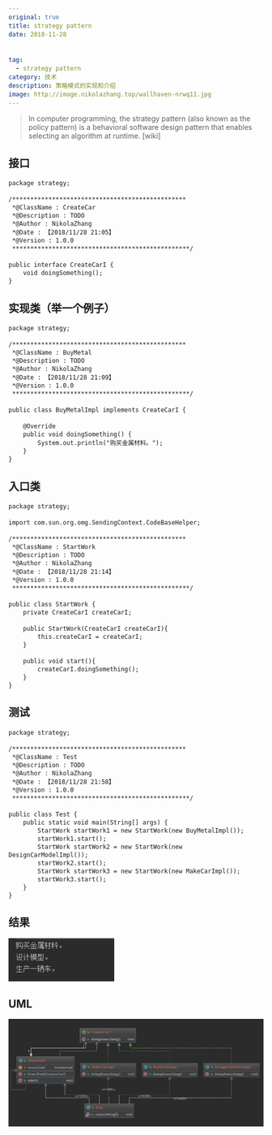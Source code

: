 ```yaml
---
original: true
title: strategy pattern
date: 2018-11-28


tag:
  - strategy pattern
category: 技术
description: 策略模式的实现和介绍
image: http://image.nikolazhang.top/wallhaven-nrwq11.jpg
---
```


>In computer programming, the strategy pattern (also known as the policy pattern) is a behavioral software design pattern that enables selecting an algorithm at runtime. [wiki]


<!--more-->

## 接口

```
package strategy;

/************************************************
 *@ClassName : CreateCar
 *@Description : TODO
 *@Author : NikolaZhang
 *@Date : 【2018/11/28 21:05】
 *@Version : 1.0.0
 *************************************************/

public interface CreateCarI {
    void doingSomething();
}

```

## 实现类（举一个例子）
```
package strategy;

/************************************************
 *@ClassName : BuyMetal
 *@Description : TODO
 *@Author : NikolaZhang
 *@Date : 【2018/11/28 21:09】
 *@Version : 1.0.0
 *************************************************/

public class BuyMetalImpl implements CreateCarI {

    @Override
    public void doingSomething() {
        System.out.println("购买金属材料。");
    }
}

```
## 入口类
```
package strategy;

import com.sun.org.omg.SendingContext.CodeBaseHelper;

/************************************************
 *@ClassName : StartWork
 *@Description : TODO
 *@Author : NikolaZhang
 *@Date : 【2018/11/28 21:14】
 *@Version : 1.0.0
 *************************************************/

public class StartWork {
    private CreateCarI createCarI;

    public StartWork(CreateCarI createCarI){
        this.createCarI = createCarI;
    }

    public void start(){
        createCarI.doingSomething();
    }
}

```

## 测试
```
package strategy;

/************************************************
 *@ClassName : Test
 *@Description : TODO
 *@Author : NikolaZhang
 *@Date : 【2018/11/28 21:58】
 *@Version : 1.0.0
 *************************************************/

public class Test {
    public static void main(String[] args) {
        StartWork startWork1 = new StartWork(new BuyMetalImpl());
        startWork1.start();
        StartWork startWork2 = new StartWork(new DesignCarModelImpl());
        startWork2.start();
        StartWork startWork3 = new StartWork(new MakeCarImpl());
        startWork3.start();
    }
}

```

## 结果
![结果图片](/images/article/28/result.png)

## UML
![结果图片](/images/article/28/UML.png)
